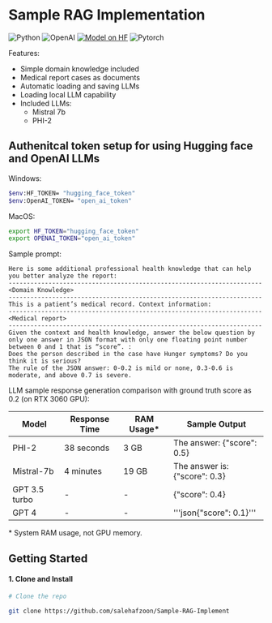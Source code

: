 # Sample RAG Implementation
![Python](https://img.shields.io/badge/Python-Compatible-green.svg)
![OpenAI](https://img.shields.io/badge/OpenAI-412991.svg?style=flat-square&logo=OpenAI&logoColor=white")
[![Model on HF](https://huggingface.co/datasets/huggingface/badges/resolve/main/model-on-hf-md.svg)](https://huggingface.co/models)
![Pytorch](https://img.shields.io/badge/PyTorch-EE4C2C?style=for-the-badge&logo=pytorch&logoColor=white)


  
Features:
- Simple domain knowledge included
- Medical report cases as documents
- Automatic loading and saving LLMs
- Loading local LLM capability
- Included LLMs:
  - Mistral 7b
  - PHI-2


## Authenitcal token setup for using Hugging face and OpenAI LLMs
Windows:
```bash
$env:HF_TOKEN= "hugging_face_token"
$env:OpenAI_TOKEN= "open_ai_token"
```
MacOS:
```bash
export HF_TOKEN="hugging_face_token"
export OPENAI_TOKEN="open_ai_token"
```
Sample prompt:
```
Here is some additional professional health knowledge that can help you better analyze the report:
----------------------------------------------------------------------
<Domain Knowledge>
----------------------------------------------------------------------
This is a patient’s medical record. Context information:
----------------------------------------------------------------------
<Medical report>
----------------------------------------------------------------------
Given the context and health knowledge, answer the below question by only one answer in JSON format with only one floating point number between 0 and 1 that is “score”. :
Does the person described in the case have Hunger symptoms? Do you think it is serious?
The rule of the JSON answer: 0-0.2 is mild or none, 0.3-0.6 is moderate, and above 0.7 is severe.

```
LLM sample response generation comparison with ground truth score as 0.2 (on RTX 3060 GPU):

| Model      | Response Time  | RAM Usage* | Sample Output                      |
|------------|------------|-----------|------------------------------------|
| PHI-2      | 38 seconds | 3 GB      | The answer: {"score": 0.5} |
| Mistral-7b | 4 minutes  | 19 GB     | The answer is: {"score": 0.3} |
| GPT 3.5 turbo | -          | -         | {"score": 0.4} |
| GPT 4      | -          | -         | '''json{"score": 0.1}''' |

\* System RAM usage, not GPU memory.

## Getting Started

#### 1. Clone and Install

```bash
# Clone the repo

git clone https://github.com/salehafzoon/Sample-RAG-Implement   
```
